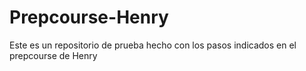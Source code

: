 # Prepcourse-Henry
Este es un repositorio de prueba hecho con los pasos indicados en el prepcourse de Henry 
